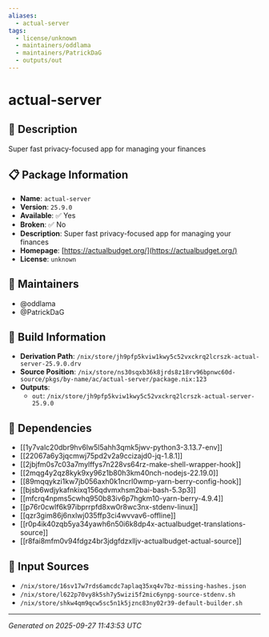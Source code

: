 ```yaml
---
aliases:
  - actual-server
tags:
  - license/unknown
  - maintainers/oddlama
  - maintainers/PatrickDaG
  - outputs/out
---
```


# actual-server

## 📝 Description

Super fast privacy-focused app for managing your finances

## 📋 Package Information

- **Name**: `actual-server`
- **Version**: `25.9.0`
- **Available**: ✅ Yes
- **Broken**: ✅ No
- **Description**: Super fast privacy-focused app for managing your finances
- **Homepage**: [https://actualbudget.org/](https://actualbudget.org/)
- **License**: `unknown`
## 👥 Maintainers

- @oddlama
- @PatrickDaG


## 🔧 Build Information

- **Derivation Path**: `/nix/store/jh9pfp5kviw1kwy5c52vxckrq2lcrszk-actual-server-25.9.0.drv`
- **Source Position**: `/nix/store/ns30sqxb36k8jrds8z18rv96bpnwc60d-source/pkgs/by-name/ac/actual-server/package.nix:123`
- **Outputs**:
  - `out`:  `/nix/store/jh9pfp5kviw1kwy5c52vxckrq2lcrszk-actual-server-25.9.0`

## 🔗 Dependencies

- [[1y7valc20dbr9hv6lw5l5ahh3qmk5jwv-python3-3.13.7-env]]
- [[22067a6y3jqcmwj75pd2v2a9ccizajd0-jq-1.8.1]]
- [[2jbjfm0s7c03a7mylffys7n228vs64rz-make-shell-wrapper-hook]]
- [[2mqg4y2qz8kyk9xy96z1b80h3km40nch-nodejs-22.19.0]]
- [[89mqqykzi1kw7jb056axh0k1ncrl0wmp-yarn-berry-config-hook]]
- [[bjsb6wdjykafnkixq156qdvmxhsm2bai-bash-5.3p3]]
- [[mfcrq4npms5cwhq950b83iv6p7hgkm10-yarn-berry-4.9.4]]
- [[p76r0cwlf6k97ibprrpfd8xw0r8wc3nx-stdenv-linux]]
- [[qzr3gim86j6nxlwj035ffp3ci4wvvav6-offline]]
- [[r0p4ik40zqb5ya34yawh6n50i6k8dp4x-actualbudget-translations-source]]
- [[r8fai8mfm0v94fdgz4br3jdgfdzxlljv-actualbudget-actual-source]]

## 📁 Input Sources

- `/nix/store/16sv17w7rds6amcdc7aplaq35xq4v7bz-missing-hashes.json`
- `/nix/store/l622p70vy8k5sh7y5wizi5f2mic6ynpg-source-stdenv.sh`
- `/nix/store/shkw4qm9qcw5sc5n1k5jznc83ny02r39-default-builder.sh`

---
*Generated on 2025-09-27 11:43:53 UTC*
